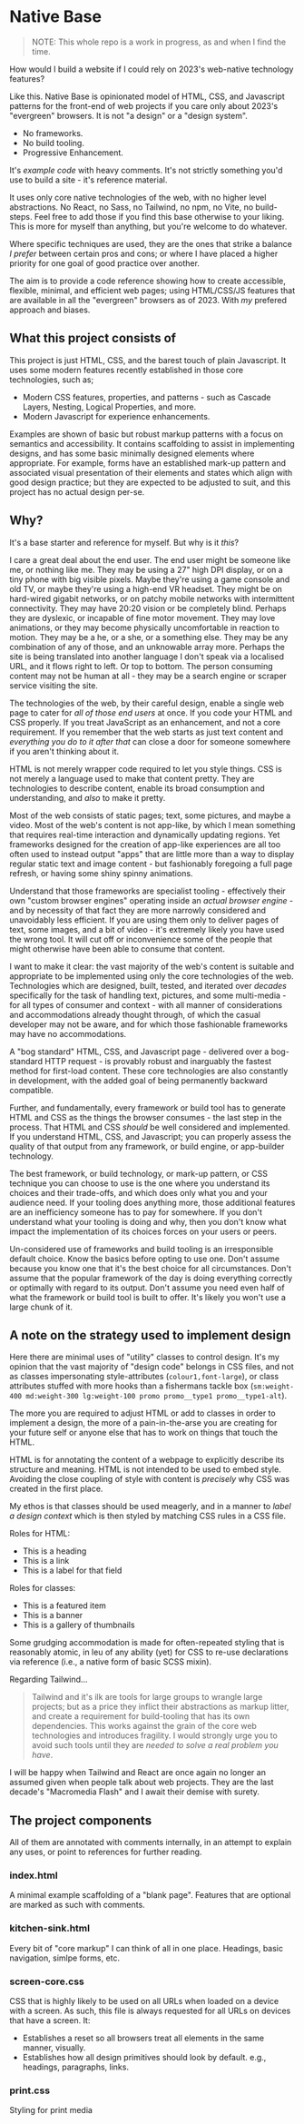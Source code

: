 # Native Base

> NOTE: This whole repo is a work in progress, as and when I find the time.

How would I build a website if I could rely on 2023's web-native technology features?

Like this. Native Base is opinionated model of HTML, CSS, and Javascript patterns for the front-end of web projects if you care only about 2023's "evergreen" browsers. It is not "a design" or a "design system".

- No frameworks.
- No build tooling.
- Progressive Enhancement.

It's _example code_ with heavy comments. It's not strictly something you'd use to build a site - it's reference material.

It uses only core native technologies of the web, with no higher level abstractions. No React, no Sass, no Tailwind, no npm, no Vite, no build-steps. Feel free to add those if you find this base otherwise to your liking. This is more for myself than anything, but you're welcome to do whatever.

Where specific techniques are used, they are the ones that strike a balance _I prefer_ between certain pros and cons; or where I have placed a higher priority for one goal of good practice over another.

The aim is to provide a code reference showing how to create accessible, flexible, minimal, and efficient web pages; using HTML/CSS/JS features that are available in all the "evergreen" browsers as of 2023. With _my_ prefered approach and biases.

## What this project consists of

This project is just HTML, CSS, and the barest touch of plain Javascript. It uses some modern features recently established in those core technologies, such as;

- Modern CSS features, properties, and patterns - such as Cascade Layers, Nesting, Logical Properties, and more.
- Modern Javascript for experience enhancements.

Examples are shown of basic but robust markup patterns with a focus on semantics and accessibility. It contains scaffolding to assist in implementing designs, and has some basic minimally designed elements where appropriate. For example, forms have an established mark-up pattern and associated visual presentation of their elements and states which align with good design practice; but they are expected to be adjusted to suit, and this project has no actual design per-se.

## Why?

It's a base starter and reference for myself. But why is it _this_?

I care a great deal about the end user. The end user might be someone like me, or nothing like me. They may be using a 27" high DPI display, or on a tiny phone with big visible pixels. Maybe they're using a game console and old TV, or maybe they're using a high-end VR headset. They might be on hard-wired gigabit networks, or on patchy mobile networks with intermittent connectivity. They may have 20:20 vision or be completely blind. Perhaps they are dyslexic, or incapable of fine motor movement. They may love animations, or they may become physically uncomfortable in reaction to motion. They may be a he, or a she, or a something else. They may be any combination of any of those, and an unknowable array more. Perhaps the site is being translated into another language I don't speak via a localised URL, and it flows right to left. Or top to bottom. The person consuming content may not be human at all - they may be a search engine or scraper service visiting the site.

The technologies of the web, by their careful design, enable a single web page to cater for _all of those end users_ at once. If you code your HTML and CSS properly. If you treat JavaScript as an enhancement, and not a core requirement. If you remember that the web starts as just text content and _everything you do to it after that_ can close a door for someone somewhere if you aren't thinking about it.

HTML is not merely wrapper code required to let you style things. CSS is not merely a language used to make that content pretty. They are technologies to describe content, enable its broad consumption and understanding, and _also_ to make it pretty.

Most of the web consists of static pages; text, some pictures, and maybe a video. Most of the web's content is not app-like, by which I mean something that requires real-time interaction and dynamically updating regions. Yet frameworks designed for the creation of app-like experiences are all too often used to instead output "apps" that are little more than a way to display regular static text and image content - but fashionably foregoing a full page refresh, or having some shiny spinny animations.

Understand that those frameworks are specialist tooling - effectively their own "custom browser engines" operating inside an _actual browser engine_ - and by necessity of that fact they are more narrowly considered and unavoidably less efficient. If you are using them only to deliver pages of text, some images, and a bit of video - it's extremely likely you have used the wrong tool. It will cut off or inconvenience some of the people that might otherwise have been able to consume that content.

I want to make it clear: the vast majority of the web's content is suitable and appropriate to be implemented using only the core technologies of the web. Technologies which are designed, built, tested, and iterated over _decades_ specifically for the task of handling text, pictures, and some multi-media - for all types of consumer and context - with all manner of considerations and accommodations already thought through, of which the casual developer may not be aware, and for which those fashionable frameworks may have no accommodations.

A "bog standard" HTML, CSS, and Javascript page - delivered over a bog-standard HTTP request - is provably robust and inarguably the fastest method for first-load content. These core technologies are also constantly in development, with the added goal of being permanently backward compatible.

Further, and fundamentally, every framework or build tool has to generate HTML and CSS as the things the browser consumes - the last step in the process. That HTML and CSS _should_ be well considered and implemented. If you understand HTML, CSS, and Javascript; you can properly assess the quality of that output from any framework, or build engine, or app-builder technology.

The best framework, or build technology, or mark-up pattern, or CSS technique you can choose to use is the one where you understand its choices and their trade-offs, and which does only what you and your audience need. If your tooling does anything more, those additional features are an inefficiency someone has to pay for somewhere. If you don't understand what your tooling is doing and why, then you don't know what impact the implementation of its choices forces on your users or peers.

Un-considered use of frameworks and build tooling is an irresponsible default choice. Know the basics before opting to use one. Don't assume because you know one that it's the best choice for all circumstances. Don't assume that the popular framework of the day is doing everything correctly or optimally with regard to its output. Don't assume you need even half of what the framework or build tool is built to offer. It's likely you won't use a large chunk of it.

## A note on the strategy used to implement design

Here there are minimal uses of "utility" classes to control design. It's my opinion that the vast majority of "design code" belongs in CSS files, and not as classes impersonating style-attributes (`colour1,font-large`), or class attributes stuffed with more hooks than a fishermans tackle box (`sm:weight-400 md:weight-300 lg:weight-100 promo promo__type1 promo__type1-alt`).

The more you are required to adjust HTML or add to classes in order to implement a design, the more of a pain-in-the-arse you are creating for your future self or anyone else that has to work on things that touch the HTML.

HTML is for annotating the content of a webpage to explicitly describe its structure and meaning. HTML is not intended to be used to embed style. Avoiding the close coupling of style with content is _precisely_ why CSS was created in the first place.

My ethos is that classes should be used meagerly, and in a manner to _label a design context_ which is then styled by matching CSS rules in a CSS file.

Roles for HTML:

- This is a heading
- This is a link
- This is a label for that field

Roles for classes:

- This is a featured item
- This is a banner
- This is a gallery of thumbnails

Some grudging accommodation is made for often-repeated styling that is reasonably atomic, in leu of any ability (yet) for CSS to re-use declarations via reference (i.e., a native form of basic SCSS mixin).

Regarding Tailwind...

> Tailwind and it's ilk are tools for large groups to wrangle large projects; but as a price they inflict their abstractions as markup litter, and create a requirement for build-tooling that has its own dependencies. This works against the grain of the core web technologies and introduces fragility. I would strongly urge you to avoid such tools until they are _needed to solve a real problem you have_.

I will be happy when Tailwind and React are once again no longer an assumed given when people talk about web projects. They are the last decade's "Macromedia Flash" and I await their demise with surety.

## The project components

All of them are annotated with comments internally, in an attempt to explain any uses, or point to references for further reading.

### index.html

A minimal example scaffolding of a "blank page". Features that are optional are marked as such with comments.

### kitchen-sink.html

Every bit of "core markup" I can think of all in one place. Headings, basic navigation, simlpe forms, etc.

### screen-core.css

CSS that is highly likely to be used on all URLs when loaded on a device with a screen. As such, this file is always requested for all URLs on devices that have a screen. It:

- Establishes a reset so all browsers treat all elements in the same manner, visually.
- Establishes how all design primitives should look by default. e.g., headings, paragraphs, links.

### print.css

Styling for print media
